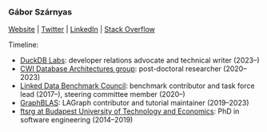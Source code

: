 ### Gábor Szárnyas

[Website](https://szarnyasg.github.io/) | [Twitter](https://twitter.com/szarnyasg) | [LinkedIn](https://www.linkedin.com/in/szarnyasg/) | [Stack Overflow](https://stackoverflow.com/users/3580502/gabor-szarnyas)

Timeline:

* [DuckDB Labs](https://duckdblabs.com/): developer relations advocate and technical writer (2023–)
* [CWI Database Architectures group](https://github.com/cwida): post-doctoral researcher (2020–2023)
* [Linked Data Benchmark Council](https://github.com/ldbc/): benchmark contributor and task force lead (2017–), steering committee member (2020–)
* [GraphBLAS](https://github.com/GraphBLAS/): LAGraph contributor and tutorial maintainer (2019–2023)
* [ftsrg at Budapest University of Technology and Economics](https://github.com/ftsrg): PhD in software engineering (2014–2019)
